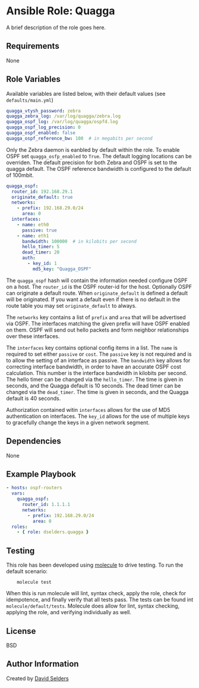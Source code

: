 # Ansible Role: Quagga

A brief description of the role goes here.

## Requirements

None

## Role Variables

Available variables are listed below, with their default values (see
`defaults/main.yml`)

```yaml
quagga_vtysh_password: zebra
quagga_zebra_log: /var/log/quagga/zebra.log
quagga_ospf_log: /var/log/quagga/ospfd.log
quagga_ospf_log_precision: 0
quagga_ospf_enabled: false
quagga_ospf_reference_bw: 100  # in megabits per second
```

Only the Zebra daemon is eanbled by default within the role.  To enable OSPF
set `quagga_osfp_enabled` to `True`.  The default logging locations can be
overriden.  The default precision for both Zebra and OSPF is set to the quagga
default.  The OSPF reference bandwidth is configured to the default of 100mbit.

```yaml
quagga_ospf:
  router_id: 192.168.29.1
  originate_default: true
  networks:
    - prefix: 192.168.29.0/24
      area: 0
  interfaces:
    - name: eth0
      passive: true
    - name: eth1
      bandwidth: 100000  # in kilobits per second
      hello_timer: 5
      dead_timer: 20
      auth:
        - key_id: 1
          md5_key: "Quagga_OSPF"
```

The `quagga_ospf` hash will contain the information needed configure OSPF on a
host.  The `router_id` is the OSPF router-id for the host.  Optionally OSPF can
originate a default route.  When `originate_default` is defined a default will
be originated.  If you want a default even if there is no default in the route
table you may set `originate_default` to always.

The `networks` key contains a list of `prefix` and `area` that will be
advertised via OSPF.  The interfaces matching the given prefix will have OSPF
enabled on them.  OSPF will send out hello packets and form neighbor
relationships over these interfaces.

The `interfaces` key contains optional config items in a list.  The `name` is
required to set either `passive` or `cost`.  The `passive` key is not required
and is to allow the setting of an interface as passive.  The `bandwidth` key
allows for correcting interface bandwidth, in order to have an accurate OSPF
cost calculation.  This number is the interface bandwidth in kilobits per
second.  The hello timer can be changed via the `hello_timer`.  The time is
given in seconds, and the Quagga default is 10 seconds.  The dead timer can be
changed via the `dead_timer`.  The time is given in seconds, and the Quagga
default is 40 seconds.

Authorization contained witin `interfaces` allows for the use of MD5
authentication on interfaces.  The `key_id` allows for the use of multiple keys
to gracefully change the keys in a given network segment.

## Dependencies

None

## Example Playbook

```yaml
- hosts: ospf-routers
  vars:
    quagga_ospf:
      router_id: 1.1.1.1
      networks:
        - prefix: 192.168.29.0/24
          area: 0
  roles:
    - { role: dselders.quagga }
```

## Testing

This role has been developed using
[molecule](https://molecule.readthedocs.io/en/latest/) to drive testing.  To run
the default scenario:

        molecule test

When this is run molecule will lint, syntax check, apply the role, check for
idempotence, and finally verify that all tests pass.  The tests can be found int
`molecule/default/tests`.  Molecule does allow for lint, syntax checking,
applying the role, and verifying individually as well.

## License

BSD

## Author Information

Created by [David Selders](https://github.com/dselders)

